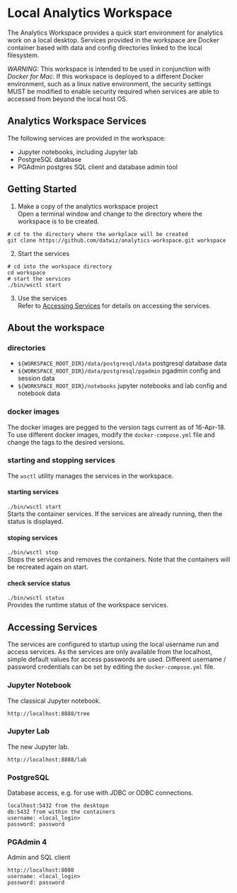 # Local Analytics Workspace
The Analytics Workspace provides a quick start environment for analytics work on a local desktop.  Services
provided in the workspace are Docker container based with data and config directories linked to the local
filesystem.

*WARNING:* This workspace is intended to be used in conjunction with *Docker for Mac*.  If this workspace is deployed
to a different Docker environment, such as a linux native environment, the security settings MUST be modified to enable
security required when services are able to accessed from beyond the local host OS.

## Analytics Workspace Services
The following services are provided in the workspace:
* Jupyter notebooks, including Jupyter lab
* PostgreSQL database
* PGAdmin postgres SQL client and database admin tool

## Getting Started
1.  Make a copy of the analytics workspace project\
Open a terminal window and change to the directory where the workspace is to be created.
```
# cd to the directory where the workplace will be created
git clone https://github.com/datwiz/analytics-workspace.git workspace
```

2.  Start the services
```
# cd into the workspace directory
cd workspace
# start the services
./bin/wsctl start
```

3.  Use the services\
Refer to [Accessing Services](#access) for details on accessing the services.

## About the workspace
### directories
* `${WORKSPACE_ROOT_DIR}/data/postgresql/data`     postgresql database data
* `${WORKSPACE_ROOT_DIR}/data/postgresql/pgadmin`  pgadmin config and session data
* `${WORKSPACE_ROOT_DIR}/notebooks`                jupyter notebooks and lab config and notebook data

### docker images
The docker images are pegged to the version tags current as of 16-Apr-18.  To use different docker
images, modify the `docker-compose.yml` file and change the tags to the desired versions.

### starting and stopping services
The `wsctl` utility manages the services in the workspace.

#### starting services
`./bin/wsctl start`\
Starts the container services.  If the services are already running, then the status is displayed.

#### stoping services
`./bin/wsctl stop`\
Stops the services and removes the containers.  Note that the containers will be recreated again on start.

#### check service status
`./bin/wsctl status`\
Provides the runtime status of the workspace services.

## <a name="access" />Accessing Services
The services are configured to startup using the local username run and access services.  As the services
are only available from the localhost, simple default values for access passwords are used.  Different
username / password credentials can be set by editing the `docker-compose.yml` file.

### Jupyter Notebook
The classical Jupyter notebook.
```
http://localhost:8888/tree
```

### Jupyter Lab
The new Jupyter lab.
```
http://localhost:8888/lab
```

### PostgreSQL
Database access, e.g. for use with JDBC or ODBC connections.
```
localhost:5432 from the desktopn
db:5432 from within the containers
username: <local_login>
password: password
```

### PGAdmin 4
Admin and SQL client
```
http://localhost:8080
username: <local_login>
password: password
```
